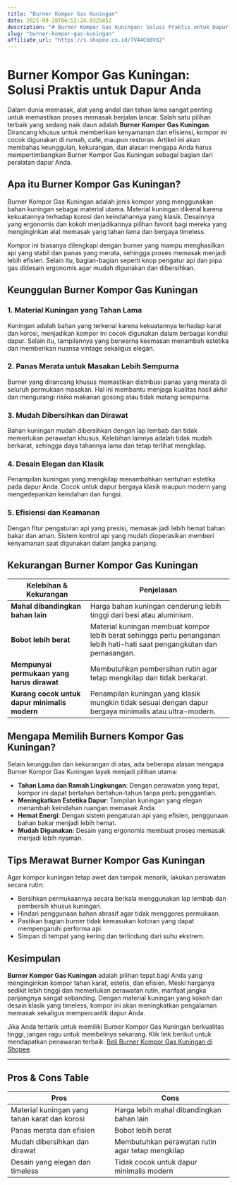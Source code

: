 ```yaml
---
title: "Burner Kompor Gas Kuningan"
date: 2025-09-28T06:52:24.032585Z
description: "# Burner Kompor Gas Kuningan: Solusi Praktis untuk Dapur Anda..."
slug: "burner-kompor-gas-kuningan"
affiliate_url: "https://s.shopee.co.id/7V44C68VX2"
---
```

# Burner Kompor Gas Kuningan: Solusi Praktis untuk Dapur Anda

Dalam dunia memasak, alat yang andal dan tahan lama sangat penting untuk memastikan proses memasak berjalan lancar. Salah satu pilihan terbaik yang sedang naik daun adalah **Burner Kompor Gas Kuningan**. Dirancang khusus untuk memberikan kenyamanan dan efisiensi, kompor ini cocok digunakan di rumah, café, maupun restoran. Artikel ini akan membahas keunggulan, kekurangan, dan alasan mengapa Anda harus mempertimbangkan Burner Kompor Gas Kuningan sebagai bagian dari peralatan dapur Anda.

## Apa itu Burner Kompor Gas Kuningan?

Burner Kompor Gas Kuningan adalah jenis kompor yang menggunakan bahan kuningan sebagai material utama. Material kuningan dikenal karena kekuatannya terhadap korosi dan keindahannya yang klasik. Desainnya yang ergonomis dan kokoh menjadikannya pilihan favorit bagi mereka yang menginginkan alat memasak yang tahan lama dan bergaya timeless.

Kompor ini biasanya dilengkapi dengan burner yang mampu menghasilkan api yang stabil dan panas yang merata, sehingga proses memasak menjadi lebih efisien. Selain itu, bagian-bagian seperti knop pengatur api dan pipa gas didesain ergonomis agar mudah digunakan dan dibersihkan.

## Keunggulan Burner Kompor Gas Kuningan

### 1. Material Kuningan yang Tahan Lama

Kuningan adalah bahan yang terkenal karena kekuatannya terhadap karat dan korosi, menjadikan kompor ini cocok digunakan dalam berbagai kondisi dapur. Selain itu, tampilannya yang berwarna keemasan menambah estetika dan memberikan nuansa vintage sekaligus elegan.

### 2. Panas Merata untuk Masakan Lebih Sempurna

Burner yang dirancang khusus memastikan distribusi panas yang merata di seluruh permukaan masakan. Hal ini membantu menjaga kualitas hasil akhir dan mengurangi risiko makanan gosong atau tidak matang sempurna.

### 3. Mudah Dibersihkan dan Dirawat

Bahan kuningan mudah dibersihkan dengan lap lembab dan tidak memerlukan perawatan khusus. Kelebihan lainnya adalah tidak mudah berkarat, sehingga daya tahannya lama dan tetap terlihat mengkilap.

### 4. Desain Elegan dan Klasik

Penampilan kuningan yang mengkilap menambahkan sentuhan estetika pada dapur Anda. Cocok untuk dapur bergaya klasik maupun modern yang mengedepankan keindahan dan fungsi.

### 5. Efisiensi dan Keamanan

Dengan fitur pengaturan api yang presisi, memasak jadi lebih hemat bahan bakar dan aman. Sistem kontrol api yang mudah dioperasikan memberi kenyamanan saat digunakan dalam jangka panjang.

## Kekurangan Burner Kompor Gas Kuningan

| **Kelebihan & Kekurangan** | **Penjelasan** |
|----------------------------|----------------|
| **Mahal dibandingkan bahan lain** | Harga bahan kuningan cenderung lebih tinggi dari besi atau aluminium. |
| **Bobot lebih berat** | Material kuningan membuat kompor lebih berat sehingga perlu penanganan lebih hati-hati saat pengangkutan dan pemasangan. |
| **Mempunyai permukaan yang harus dirawat** | Membutuhkan pembersihan rutin agar tetap mengkilap dan tidak berkarat. |
| **Kurang cocok untuk dapur minimalis modern** | Penampilan kuningan yang klasik mungkin tidak sesuai dengan dapur bergaya minimalis atau ultra-modern. |

## Mengapa Memilih Burners Kompor Gas Kuningan?

Selain keunggulan dan kekurangan di atas, ada beberapa alasan mengapa Burner Kompor Gas Kuningan layak menjadi pilihan utama:

- **Tahan Lama dan Ramah Lingkungan**: Dengan perawatan yang tepat, kompor ini dapat bertahan bertahun-tahun tanpa perlu penggantian.
- **Meningkatkan Estetika Dapur**: Tampilan kuningan yang elegan menambah keindahan ruangan memasak Anda.
- **Hemat Energi**: Dengan sistem pengaturan api yang efisien, penggunaan bahan bakar menjadi lebih hemat.
- **Mudah Digunakan**: Desain yang ergonomis membuat proses memasak menjadi lebih nyaman.

## Tips Merawat Burner Kompor Gas Kuningan

Agar kompor kuningan tetap awet dan tampak menarik, lakukan perawatan secara rutin:

- Bersihkan permukaannya secara berkala menggunakan lap lembab dan pembersih khusus kuningan.
- Hindari penggunaan bahan abrasif agar tidak menggores permukaan.
- Pastikan bagian burner tidak kemasukan kotoran yang dapat mempengaruhi performa api.
- Simpan di tempat yang kering dan terlindung dari suhu ekstrem.

## Kesimpulan

**Burner Kompor Gas Kuningan** adalah pilihan tepat bagi Anda yang menginginkan kompor tahan karat, estetis, dan efisien. Meski harganya sedikit lebih tinggi dan memerlukan perawatan rutin, manfaat jangka panjangnya sangat sebanding. Dengan material kuningan yang kokoh dan desain klasik yang timeless, kompor ini akan meningkatkan pengalaman memasak sekaligus mempercantik dapur Anda.

Jika Anda tertarik untuk memiliki Burner Kompor Gas Kuningan berkualitas tinggi, jangan ragu untuk membelinya sekarang. Klik link berikut untuk mendapatkan penawaran terbaik: [Beli Burner Kompor Gas Kuningan di Shopee](https://s.shopee.co.id/7V44C68VX2).

---

## Pros & Cons Table

| **Pros** | **Cons** |
|------------|------------|
| Material kuningan yang tahan karat dan korosi | Harga lebih mahal dibandingkan bahan lain |
| Panas merata dan efisien | Bobot lebih berat |
| Mudah dibersihkan dan dirawat | Membutuhkan perawatan rutin agar tetap mengkilap |
| Desain yang elegan dan timeless | Tidak cocok untuk dapur minimalis modern |